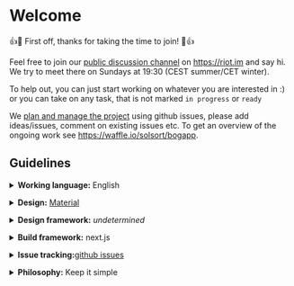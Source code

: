 # Welcome

:+1::tada: First off, thanks for taking the time to join! :tada::+1:

Feel free to join our [public discussion channel](https://riot.im/app/#/room/#mobibl:matrix.org) on <https://riot.im> and say hi.
We try to meet there on Sundays at 19:30 (CEST summer/CET winter).

To help out, you
can just start working on whatever you are interested in :)
or you can take on any task, that is not marked `in progress` or `ready`

We [plan and manage the project](https://github.com/solsort/bogapp/issues) using github issues, please add ideas/issues, comment on existing issues etc.  To get an overview of the ongoing work see <https://waffle.io/solsort/bogapp>.

## Guidelines

<p><details>
  <summary><b>Working language:</b> English</summary>
The vision is that the project should be usable internationally.
The first version of the app is made in english, and then i18n to danish.
</details></p>

<p><details>
  <summary><b>Design:</b> <a href="https://material.io/guidelines">Material</a> 
  </summary>
  Material gives a common foundation and language for reasoning about the design.
  Following Material Design guidelines, also makes easier to collaborate on components etc. with other projects.
  It also feels more native on android, - and is a design language that is being used all across platforms, so users are getting used to it.
</details></p>

<details>
  <summary><b>Design framework:</b> <i>undetermined</i>
  </summary>
  Currently using react-md, - tried material-ui earlier, which didn't play well.
</details>

<p><details>
  <summary><b>Build framework:</b> next.js</summary>
  Simple way to get server-side rendering, and has a large community momentum.
</details></p>

<p><details>
  <summary><b>Issue tracking:</b><a href="https://github.com/solsort/bogapp">github issues</a></summary>

- [starter](https://github.com/solsort/bogapp/labels/starter) issues that are easy to get started on
- [in progress](https://github.com/solsort/bogapp/labels/in%20progress)
- [ready](https://github.com/solsort/bogapp/labels/ready)
- [non-code](https://github.com/solsort/bogapp/labels/non-code) issues that can be worked on, without knowing how to code

</details></p>

<p><details>
  <summary><b>Philosophy:</b> Keep it simple</summary>

- Keep number dependencies low
- Choose mainstream technologies

</details></p>
